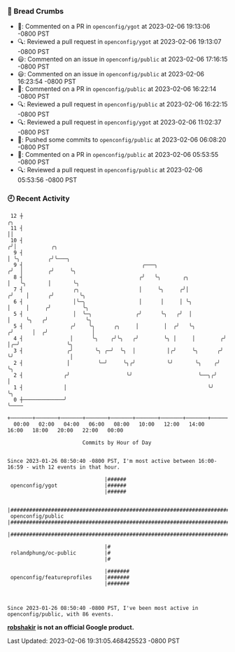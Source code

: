 ### 🍞 Bread Crumbs

 * 💬: Commented on a PR in  `openconfig/ygot` at 2023-02-06 19:13:06 -0800 PST
 * 🔍: Reviewed a pull request in  `openconfig/ygot` at 2023-02-06 19:13:07 -0800 PST
 * 😃: Commented on an issue in `openconfig/public` at 2023-02-06 17:16:15 -0800 PST
 * 😃: Commented on an issue in `openconfig/public` at 2023-02-06 16:23:54 -0800 PST
 * 💬: Commented on a PR in  `openconfig/public` at 2023-02-06 16:22:14 -0800 PST
 * 🔍: Reviewed a pull request in  `openconfig/public` at 2023-02-06 16:22:15 -0800 PST
 * 🔍: Reviewed a pull request in  `openconfig/ygot` at 2023-02-06 11:02:37 -0800 PST
 * 🚢: Pushed some commits to `openconfig/public` at 2023-02-06 06:08:20 -0800 PST
 * 💬: Commented on a PR in  `openconfig/public` at 2023-02-06 05:53:55 -0800 PST
 * 🔍: Reviewed a pull request in  `openconfig/public` at 2023-02-06 05:53:56 -0800 PST

### 🕘 Recent Activity
```
 12 ┼                                                                    ╭╮
 11 ┤                                                                    ││
 10 ┤                                                                   ╭╯│           ╭╮
  9 ┤                                                                   │ ╰╮         ╭╯╰───╮
  9 ┤                                      ╭───╮                       ╭╯  │        ╭╯     ╰╮
  8 ┤                                     ╭╯   ╰╮       ╭╮             │   ╰╮       │       ╰╮
  7 ┤                ╭╮                   │     ╰╮     ╭╯│            ╭╯    │      ╭╯        ╰╮
  6 ┤                │╰─╮                 │      │     │ ╰╮           │     │     ╭╯          ╰╮
  5 ┤                │  ╰─╮              ╭╯      ╰╮   ╭╯  │           │     ╰╮   ╭╯            ╰╮
  5 ┤               ╭╯    ╰╮      ╭╮     │        │  ╭╯   ╰╮         ╭╯      │  ╭╯              │
  4 ┤               │      ╰╮    ╭╯╰╮   ╭╯        ╰╮ │     │        ╭╯       │╭─╯               ╰╮
  3 ┤              ╭╯       ╰╮ ╭─╯  ╰╮  │          │╭╯     ╰╮      ╭╯        ╰╯                  │
  2 ┤              │         ╰─╯     ╰╮╭╯          ╰╯       ╰╮    ╭╯                             ╰╮
  2 ┤             ╭╯                  ╰╯                     ╰──╮╭╯                               │
  1 ┤             │                                             ╰╯                                ╰╮
  0 ┼─────────────╯                                                                                ╰────
    +───────+───────+───────+───────+───────+───────+───────+───────+───────+───────+───────+───────+────
  00:00   02:00   04:00   06:00   08:00   10:00   12:00   14:00   16:00   18:00   20:00   22:00   00:00   

						Commits by Hour of Day


Since 2023-01-26 08:50:40 -0800 PST, I'm most active between 16:00-16:59 - with 12 events in that hour.

```



```
                               |######
 openconfig/ygot               |######
                               |######

                               |######################################################################################
 openconfig/public             |######################################################################################
                               |######################################################################################

                               |#
 rolandphung/oc-public         |#
                               |#

                               |#######
 openconfig/featureprofiles    |#######
                               |#######



Since 2023-01-26 08:50:40 -0800 PST, I've been most active in openconfig/public, with 86 events.

```
**[robshakir](mailto:robjs@google.com) is not an official Google product.**  


Last Updated: 2023-02-06 19:31:05.468425523 -0800 PST
